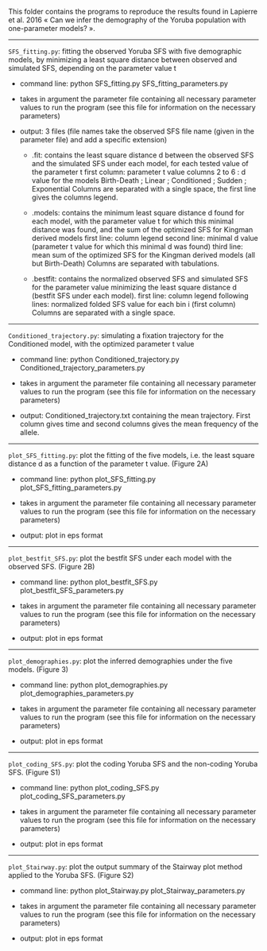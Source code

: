 This folder contains the programs to reproduce the results found in Lapierre et al. 2016 « Can we infer the demography of the Yoruba population with one-parameter models? ».

***

`SFS_fitting.py`: fitting the observed Yoruba SFS with five demographic models, by minimizing a least square distance between observed and simulated SFS, depending on the parameter value t

* command line: python SFS_fitting.py SFS_fitting_parameters.py

* takes in argument the parameter file containing all necessary parameter values to run the program (see this file for information on the necessary parameters)

* output: 3 files (file names take the observed SFS file name (given in the parameter file) and add a specific extension)
  * .fit: contains the least square distance d between the observed SFS and the simulated SFS under each model, for each tested value of the parameter t
first column: parameter t value
columns 2 to 6 : d value for the models Birth-Death ; Linear ; Conditioned ; Sudden ; Exponential
Columns are separated with a single space, the first line gives the columns legend.

  * .models: contains the minimum least square distance d found for each model, with the parameter value t for which this minimal distance was found, and the sum of the optimized SFS for Kingman derived models
first line: column legend
second line: minimal d value (parameter t value for which this minimal d was found)
third line: mean sum of the optimized SFS for the Kingman derived models (all but Birth-Death)
Columns are separated with tabulations.

  * .bestfit: contains the normalized observed SFS and simulated SFS for the parameter value minimizing the least square distance d (bestfit SFS under each model).
first line: column legend
following lines: normalized folded SFS value for each bin i (first column)
Columns are separated with a single space.

***

`Conditioned_trajectory.py`: simulating a fixation trajectory for the Conditioned model, with the optimized parameter t value

* command line: python Conditioned_trajectory.py Conditioned_trajectory_parameters.py

* takes in argument the parameter file containing all necessary parameter values to run the program (see this file for information on the necessary parameters)

* output: Conditioned_trajectory.txt containing the mean trajectory. First column gives time and second columns gives the mean frequency of the allele.

***

`plot_SFS_fitting.py`: plot the fitting of the five models, i.e. the least square distance d as a function of the parameter t value. (Figure 2A)

* command line: python plot_SFS_fitting.py plot_SFS_fitting_parameters.py

* takes in argument the parameter file containing all necessary parameter values to run the program (see this file for information on the necessary parameters)

* output: plot in eps format

***

`plot_bestfit_SFS.py`: plot the bestfit SFS under each model with the observed SFS. (Figure 2B)

* command line: python plot_bestfit_SFS.py plot_bestfit_SFS_parameters.py

* takes in argument the parameter file containing all necessary parameter values to run the program (see this file for information on the necessary parameters)

* output: plot in eps format

***

`plot_demographies.py`: plot the inferred demographies under the five models. (Figure 3)

* command line: python plot_demographies.py plot_demographies_parameters.py

* takes in argument the parameter file containing all necessary parameter values to run the program (see this file for information on the necessary parameters)

* output: plot in eps format

***

`plot_coding_SFS.py`: plot the coding Yoruba SFS and the non-coding Yoruba SFS. (Figure S1)

* command line: python plot_coding_SFS.py plot_coding_SFS_parameters.py

* takes in argument the parameter file containing all necessary parameter values to run the program (see this file for information on the necessary parameters)

* output: plot in eps format

***

`plot_Stairway.py`: plot the output summary of the Stairway plot method applied to the Yoruba SFS. (Figure S2)

* command line: python plot_Stairway.py plot_Stairway_parameters.py

* takes in argument the parameter file containing all necessary parameter values to run the program (see this file for information on the necessary parameters)

* output: plot in eps format
